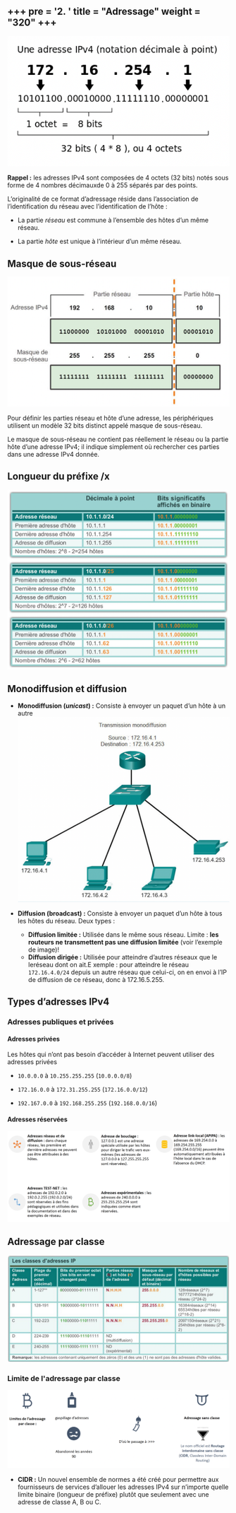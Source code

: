 +++
pre = '<b>2. </b>'
title = "Adressage"
weight = "320"
+++
-------------------

![Format d'une adresse IP](../images/32-1.png)

**Rappel :** les adresses IPv4 sont composées de 4 octets (32 bits) notés sous forme de 4 nombres décimauxde 0 à 255 séparés par des points.

L’originalité de ce format d’adressage réside dans l’association de l’identification du réseau avec l’identification de l’hôte :

+ La partie *réseau* est commune à l’ensemble des hôtes d’un même réseau.

+ La partie *hôte* est unique à l’intérieur d’un même réseau.

## Masque de sous-réseau

![Masque de sous-réseau](../images/32-2.png)

Pour définir les parties réseau et hôte d’une adresse, les périphériques utilisent un modèle 32 bits distinct appelé masque de sous-réseau.

Le masque de sous-réseau ne contient pas réellement le réseau ou la partie hôte d’une adresse IPv4; il indique simplement où rechercher ces parties dans une adresse IPv4 donnée.

## Longueur du préfixe /x

![Préfixe](../images/32-3.png)

## Monodiffusion et diffusion

+ **Monodiffusion (*unicast*) :** Consiste à envoyer un paquet d’un hôte à un autre
![Monodiffusion](../images/32-4.png)

+ **Diffusion (broadcast) :** Consiste à envoyer un paquet d’un hôte à tous les hôtes du réseau. Deux types :
    + **Diffusion limitée :** Utilisée dans le même sous réseau. Limite : **les routeurs ne transmettent pas une diffusion limitée** (voir l’exemple de image)!
    + **Diffusion dirigée :** Utilisée pour atteindre d’autres réseaux que le leréseau dont on ait.E xemple : pour atteindre le réseau `172.16.4.0/24` depuis un autre réseau que celui-ci, on en envoi à l’IP de diffusion de ce réseau, donc à 172.16.5.255.

<!-- + **Multidiffusion  (multicast):** Quelques exemples de transmission multidiffusion : Diffusions vidéo et audio, Échange d’informations de routage entre des protocoles de routage, Distribution de logiciels, Jeu en ligne etc... -->

## Types d’adresses IPv4
### Adresses publiques et privées
#### Adresses privées
Les hôtes qui n’ont pas besoin d’accéder à Internet peuvent utiliser des adresses privées

+ `10.0.0.0` à `10.255.255.255` (`10.0.0.0/8`)

+ `172.16.0.0` à `172.31.255.255` (`172.16.0.0/12`)

+ `192.167.0.0` à `192.168.255.255` (`192.168.0.0/16`)

<!-- ### Adresses d’un espace d’adressage partagé
Ne sont pas globalement routables

Destinées uniquement à un usage dans les réseaux des fournisseurs de services.

Bloc d’adresses: 100.64.0.0/10 -->

#### Adresses réservées
![Adresses IP réservées](../images/32-7.png)

## Adressage par classe
![Adressage IP par classe](../images/32-8.png)

### Limite de l'adressage par classe
![Limite adressage IP par classe](../images/32-9.png)

+ **CIDR :** Un nouvel ensemble de normes a été créé pour permettre aux fournisseurs de services d’allouer les adresses IPv4 sur n’importe quelle limite binaire (longueur de préfixe) plutôt que seulement avec une adresse de classe A, B ou C.